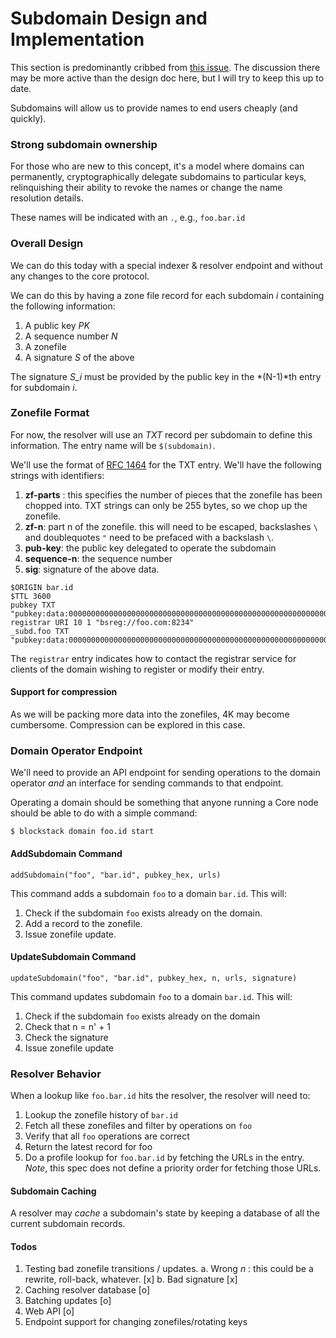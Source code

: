 # Subdomain Design and Implementation

This section is predominantly cribbed from 
[this issue](https://github.com/blockstack/blockstack/issues/308).
The discussion there may be more active than the design doc here, but I 
will try to keep this up to date.

Subdomains will allow us to provide names to end users cheaply (and quickly). 

### Strong subdomain ownership

For those who are new to this concept, it's a model where domains can
permanently, cryptographically delegate subdomains to particular keys,
relinquishing their ability to revoke the names or change the name
resolution details.

These names will be indicated with an `.`, e.g., `foo.bar.id`

### Overall Design

We can do this today with a special indexer & resolver endpoint and
without any changes to the core protocol.

We can do this by having a zone file record for each subdomain *i*
containing the following information:

1. A public key *PK*
2. A sequence number *N*
3. A zonefile
4. A signature *S* of the above

The signature *S_i* must be provided by the public key in the
*(N-1)*th entry for subdomain *i*.

### Zonefile Format

For now, the resolver will use an *TXT* record per subdomain to define
this information. The entry name will be `$(subdomain)`.


We'll use the format of [RFC 1464](https://tools.ietf.org/html/rfc1464) 
for the TXT entry. We'll have the following strings with identifiers:

1. **zf-parts** : this specifies the number of pieces that the
zonefile has been chopped into. TXT strings can only be 255 bytes,
so we chop up the zonefile.
2. **zf-n**: part n of the zonefile. this will need to be escaped, 
backslashes `\` and doublequotes `"` need to be prefaced with a backslash
`\`.
3. **pub-key**: the public key delegated to operate the subdomain
4. **sequence-n**: the sequence number
5. **sig**: signature of the above data. 

```
$ORIGIN bar.id
$TTL 3600
pubkey TXT "pubkey:data:0000000000000000000000000000000000000000000000000000000000000000000000000000000000000000000000000000000000000000000000000000000000"
registrar URI 10 1 "bsreg://foo.com:8234"
_subd.foo TXT "pubkey:data:0000000000000000000000000000000000000000000000000000000000000000000000000000000000000000000000000000000000000000000000000000000000,N:3,url:https://foobar.com/profile,url:https://dropbox.com/profile2,sig:data:0000000000000000000000000000000000000000000000000000000000000000000000000000000000000000000000000000000000000000000000000000000000"
```

The `registrar` entry indicates how to contact the registrar service
for clients of the domain wishing to register or modify their entry.

#### Support for compression

As we will be packing more data into the zonefiles, 4K may become
cumbersome. Compression can be explored in this case.

### Domain Operator Endpoint

We'll need to provide an API endpoint for sending operations to the
domain operator *and* an interface for sending commands to that
endpoint.

Operating a domain should be something that anyone running a Core node
should be able to do with a simple command:

```
$ blockstack domain foo.id start
```


#### AddSubdomain Command

```
addSubdomain("foo", "bar.id", pubkey_hex, urls)
```

This command adds a subdomain `foo` to a domain `bar.id`. This will:

1. Check if the subdomain `foo` exists already on the domain.
2. Add a record to the zonefile. 
3. Issue zonefile update.

#### UpdateSubdomain Command

```
updateSubdomain("foo", "bar.id", pubkey_hex, n, urls, signature)
```

This command updates subdomain `foo` to a domain `bar.id`. This will:

1. Check if the subdomain `foo` exists already on the domain
2. Check that n = n' + 1
3. Check the signature 
4. Issue zonefile update


### Resolver Behavior

When a lookup like `foo.bar.id` hits the resolver, the resolver will need to:

1. Lookup the zonefile history of `bar.id`
2. Fetch all these zonefiles and filter by operations on `foo`
3. Verify that all `foo` operations are correct
4. Return the latest record for foo 
5. Do a profile lookup for `foo.bar.id` by fetching the URLs in the entry.
*Note*, this spec does not define a priority order for fetching those URLs.

#### Subdomain Caching

A resolver may *cache* a subdomain's state by keeping a database of
all the current subdomain records.


#### Todos

1. Testing bad zonefile transitions / updates.
   a. Wrong _n_ : this could be a rewrite, roll-back, whatever. [x]
   b. Bad signature [x]
2. Caching resolver database [o]
3. Batching updates [o]
4. Web API [o]
5. Endpoint support for changing zonefiles/rotating keys